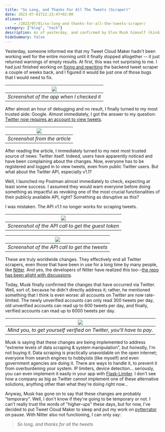 ```yaml
---
title: "So Long, and Thanks For All The Tweets (Scraper)"
date: 2023-07-01T22:23:47+02:00
aliases:
    - /2023/07/01/so-long-and-thanks-for-all-the-tweets-scraper/
category: ["blog", "tech"]
description: As of yesterday, and confirmed by Elon Musk himself (kinda), Twitter requires people to be signed in to see tweets, even public ones. End of an era.
hideSummary: false
---
```


Yesterday, someone informed me that my Tweet Cloud Maker hadn't been working well for the entire morning until it finally stopped altogether -- it just returned warnings of empty results. At first, this was not surprising to me. I had just finished working on [fixing and rewriting](/posts/fixing-twitter-scrapers/) the backend tweet scraper a couple of weeks back, and I figured it would be just one of those bugs that I would need to fix.

| ![](/assets/img/end-of-twitter-scrapers/ss_0.png) |
| --- |
| *Screenshot of the app when I checked it* |

After almost an hour of debugging and no result, I finally turned to my most trusted aide: Google.
Almost immediately, I got the answer to my question: [Twitter now requires an account to view tweets](https://techcrunch.com/2023/06/30/twitter-now-requires-an-account-to-view-tweets/).

| ![](/assets/img/end-of-twitter-scrapers/ss_1.png) |
| --- |
| *Screenshot from the article* |

After reading the article, I immediately turned to my next most trusted source of news: Twitter itself. Indeed, users have apparently noticed and have been complaining about the changes. Now, everyone has to be registered and logged in to view tweets, even from public Twitter users. But what about the Twitter API, especially v1.1?

Well, I launched my Postman almost immediately to check, expecting at least some success. I assumed they would warn everyone before doing something as impactful as revoking one of the most crucial functionalities of their publicly available API, right? Something as disruptive as this?

I was mistaken. The API v1.1 no longer works for scraping tweets.

| ![](/assets/img/end-of-twitter-scrapers/ss_2.png) | 
| --- |
| *Screenshot of the API call to get the guest token* |

| ![](/assets/img/end-of-twitter-scrapers/ss_3.png) |
| --- |
| *Screenshot of the API call to get the tweets* |

These are truly worldwide changes. They effectively end all Twitter scrapers, even those that have been in use for a long time by many people, like [Nitter](https://github.com/zedeus/nitter/). And yes, the developers of Nitter have realized this too--[the repo has been alight with discussions](https://github.com/zedeus/nitter/issues/919).

Today, Musk finally confirmed the changes that have occurred via Twitter. Well, sort of, because he didn't directly address it; rather, he mentioned something that I think is even worse: all accounts on Twitter are now rate-limited. The newly unverified accounts can only read 300 tweets per day, old unverified accounts can read up to 600 tweets per day, and finally, verified accounts can read up to 6000 tweets per day.

| ![](/assets/img/end-of-twitter-scrapers/ss_4.png) |
| --- |
| *Mind you, to get yourself verified on Twitter, you'll have to pay.* |

Musk is saying that these changes are being implemented to address "extreme levels of data scraping & system manipulation", but honestly, I'm not buying it. Data scraping is practically unavoidable on the open internet; everyone from search engines to hobbyists (like myself) and even government agencies are doing it. There are ways to handle it, to prevent it from overburdening your system. IP limiters, device detection... seriously, you can even implement it easily in your app with [Flask-Limiter](https://flask-limiter.readthedocs.io/en/stable/). I don't see how a company as big as Twitter cannot implement one of these alternative solutions, anything other than what they're doing right now...

Anyway, Musk has gone on to say that these changes are probably "temporary". Well, I don't know if they're going to be temporary or not. I can't really trust the words of "higher-ups" these days, but for now, I've decided to put Tweet Cloud Maker to sleep and put my work on [pytterrator](https://github.com/ahmad-alkadri/pytterrator) on pause. With Nitter also not functioning, I can only say:

> *So long, and thanks for all the tweets*

